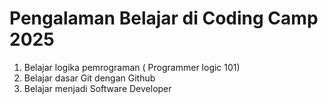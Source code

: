 # Pengalaman Belajar di Coding Camp 2025

1. Belajar logika pemrograman ( Programmer logic 101)
2. Belajar dasar Git dengan Github
3. Belajar menjadi Software Developer

